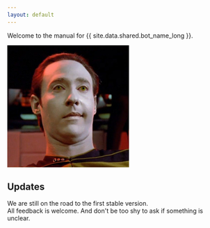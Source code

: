```yaml
---
layout: default
---
```


Welcome to the manual for {{ site.data.shared.bot_name_long }}.

![Data himself](./assets/images/data.png)


## Updates

We are still on the road to the first stable version.  
All feedback is welcome. And don't be too shy to ask if something is unclear.
